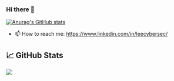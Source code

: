 ### Hi there 👋

[![Anurag's GitHub stats](https://github-readme-stats.vercel.app/api?username=leecybersec)](https://github.com/anuraghazra/github-readme-stats)

<!--
**leecybersec/leecybersec** is a ✨ _special_ ✨ repository because its `README.md` (this file) appears on your GitHub profile.

Here are some ideas to get you started:

- 🔭 I’m currently working on ...
- 🌱 I’m currently learning ...
- 👯 I’m looking to collaborate on ...
- 🤔 I’m looking for help with ...
- 💬 Ask me about ...
- 😄 Pronouns: ...
- ⚡ Fun fact: ...
-->
- 📫 How to reach me: https://www.linkedin.com/in/leecybersec/





## &#x1f4c8; GitHub Stats

<a href="https://github.com/leecybersec/leecybersec">
  <img align="center" src="https://github-readme-stats.vercel.app/api/top-langs/?username=leecybersec&hide=java,html,tex&title_color=ffffff&text_color=c9cacc&icon_color=2bbc8a&bg_color=1d1f21&langs_count=3" />
</a>
